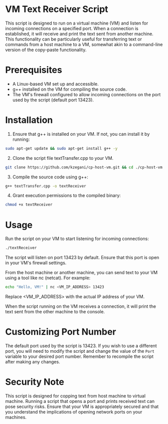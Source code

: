 # VM Text Receiver Script

This script is designed to run on a virtual machine (VM) and listen for incoming connections on a specified port. When a connection is established, it will receive and print the text sent from another machine. This functionality can be particularly useful for transferring text or commands from a host machine to a VM, somewhat akin to a command-line version of the copy-paste functionality.

# Prerequisites

- A Linux-based VM set up and accessible.
- g++ installed on the VM for compiling the source code.
- The VM's firewall configured to allow incoming connections on the port used by the script (default port 13423).

# Installation

1. Ensure that g++ is installed on your VM. If not, you can install it by running:

```bash
sudo apt-get update && sudo apt-get install g++ -y
```

2. Clone the script file textTransfer.cpp to your VM.

```bash
git clone https://github.com/kzegani/cp-host-vm.git && cd ./cp-host-vm
```

3. Compile the source code using g++:

```bash
g++ textTransfer.cpp -o textReceiver
```

4. Grant execution permissions to the compiled binary:

```bash
chmod +x textReceiver
```

# Usage

Run the script on your VM to start listening for incoming connections:

```bash
./textReceiver
```

The script will listen on port 13423 by default. Ensure that this port is open in your VM's firewall settings.

From the host machine or another machine, you can send text to your VM using a tool like nc (netcat). For example:

```bash
echo "Hello, VM!" | nc <VM_IP_ADDRESS> 13423
```

Replace <VM_IP_ADDRESS> with the actual IP address of your VM.

When the script running on the VM receives a connection, it will print the text sent from the other machine to the console.

# Customizing Port Number

The default port used by the script is 13423. If you wish to use a different port, you will need to modify the script and change the value of the `Port` variable to your desired port number. Remember to recompile the script after making any changes.

# Security Note

This script is designed for copping text from host machine to virtual machine. Running a script that opens a port and prints received text can pose security risks. Ensure that your VM is appropriately secured and that you understand the implications of opening network ports on your machines.